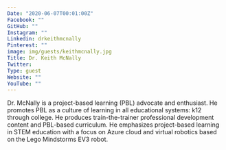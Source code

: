 ```yaml
---
Date: "2020-06-07T00:01:00Z"
Facebook: ""
GitHub: ""
Instagram: ""
Linkedin: drkeithmcnally
Pinterest: ""
image: img/guests/keithmcnally.jpg
Title: Dr. Keith McNally
Twitter: 
Type: guest
Website: ""
YouTube: ""
---
```

Dr. McNally is a project-based learning (PBL) advocate and enthusiast. He promotes PBL as a culture of learning in all educational systems: k12 through college. He produces train-the-trainer professional development content and PBL-based curriculum. He emphasizes project-based learning in STEM education with a focus on Azure cloud and virtual robotics based on the Lego Mindstorms EV3 robot.